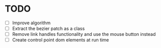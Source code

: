 # TODO

- [ ] Improve algorithm
- [ ] Extract the bezier patch as a class
- [ ] Remove link handles functionality and use the mouse button instead
- [ ] Create control point dom elements at run time